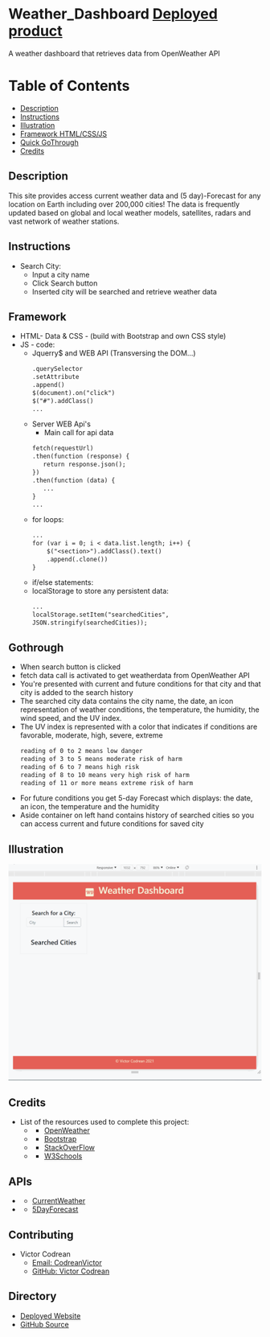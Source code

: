 # Weather_Dashboard [Deployed product](https://victorcodrean.github.io/API_Weather_Dashboard/)
A weather dashboard that retrieves data from OpenWeather API
# Table of Contents
- [Description](#Description)
- [Instructions](#Instructions)
- [Illustration](#Illustration)
- [Framework HTML/CSS/JS](#Framework)
- [Quick GoThrough](#Gothrough)
- [Credits](#Credits)

## Description
This site provides access current weather data and (5 day)-Forecast for any location on Earth including over 200,000 cities! The data is frequently updated based on global and local weather models, satellites, radars and vast network of weather stations.
## Instructions
* Search City:
  * Input a city name
  * Click Search button
  * Inserted city will be searched and retrieve weather data
## Framework
* HTML- Data & CSS - (build with Bootstrap and own CSS style)
* JS - code:
    * Jquerry$ and WEB API (Transversing the DOM...)
        ```
        .querySelector
        .setAttribute
        .append()
        $(document).on("click")
        $("#").addClass()
        ...
        ```
    * Server WEB Api's
        * Main call for api data
         ```
        fetch(requestUrl)
        .then(function (response) {
            return response.json();
        })
        .then(function (data) {
            ...
        }
        ...
        ```
    * for loops:
        ```
        ...
        for (var i = 0; i < data.list.length; i++) {
            $("<section>").addClass().text()
            .append(.clone())          
        }
        ```
    * if/else statements:
    * localStorage to store any persistent data:
        ```
        ...
        localStorage.setItem("searchedCities", JSON.stringify(searchedCities));
        ```

## Gothrough
* When search button is clicked 
* fetch data call is activated to get weatherdata from OpenWeather API
* You're presented with current and future conditions for that city and that city is added to the search history
* The searched city data contains the city name, the date, an icon representation of weather conditions,    the temperature, the humidity, the wind speed, and the UV index.
* The UV index is represented with a color that indicates if conditions are favorable, moderate, high, severe, extreme
    ```
    reading of 0 to 2 means low danger
    reading of 3 to 5 means moderate risk of harm
    reading of 6 to 7 means high risk
    reading of 8 to 10 means very high risk of harm
    reading of 11 or more means extreme risk of harm
    ```
* For future conditions you get 5-day Forecast which displays: the date, an icon, the temperature and the humidity
* Aside container on left hand contains history of searched cities so you can access current and future conditions for saved city 



## Illustration
![illustration](assets/pictures/illustration.gif)

## Credits
* List of the resources used to complete this project:
    * - [OpenWeather](https://openweathermap.org/api)
    * - [Bootstrap](https://bulma.io/documentation/overview/start/)
    * - [StackOverFlow](https://stackoverflow.com/)
    * - [W3Schools](https://www.w3schools.com/) 

## APIs
* - [CurrentWeather](https://openweathermap.org/current)
* - [5DayForecast](https://openweathermap.org/forecast5)

## Contributing
* Victor Codrean
  * [Email: CodreanVictor](CodreanVictor@gmail.com)
  * [GitHub: Victor Codrean](https://github.com/VictorCodrean)

## Directory
* [Deployed Website](https://victorcodrean.github.io/API_Weather_Dashboard/)
* [GitHub Source](https://github.com/VictorCodrean/API_Weather_Dashboard)
